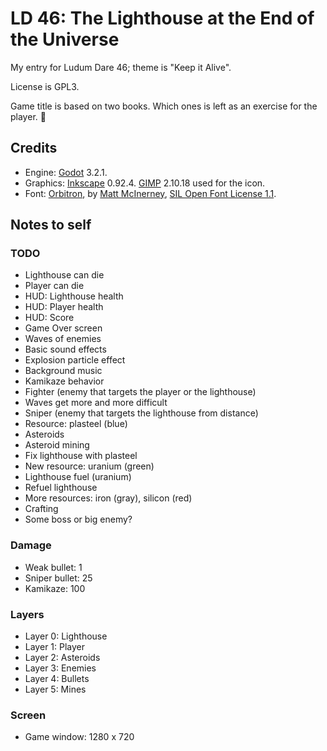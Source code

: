 # LD 46: The Lighthouse at the End of the Universe

My entry for Ludum Dare 46; theme is "Keep it Alive".

License is GPL3.

Game title is based on two books. Which ones is left as an exercise for the player. 🙂

## Credits

* Engine: [Godot](http://godotengine.org) 3.2.1.
* Graphics: [Inkscape](https://inkscape.org) 0.92.4.
  [GIMP](https://www.gimp.org) 2.10.18 used for the icon.
* Font: [Orbitron](https://www.theleagueofmoveabletype.com/orbitron), by [Matt
  McInerney](http://pixelspread.com), [SIL Open Font License
  1.1](orbitron-font-license.md).

## Notes to self

### TODO

* Lighthouse can die
* Player can die
* HUD: Lighthouse health
* HUD: Player health
* HUD: Score
* Game Over screen
* Waves of enemies
* Basic sound effects
* Explosion particle effect
* Background music
* Kamikaze behavior
* Fighter (enemy that targets the player or the lighthouse)
* Waves get more and more difficult
* Sniper (enemy that targets the lighthouse from distance)
* Resource: plasteel (blue)
* Asteroids
* Asteroid mining
* Fix lighthouse with plasteel
* New resource: uranium (green)
* Lighthouse fuel (uranium)
* Refuel lighthouse
* More resources: iron (gray), silicon (red)
* Crafting
* Some boss or big enemy?

### Damage

* Weak bullet: 1
* Sniper bullet: 25
* Kamikaze: 100

### Layers

* Layer 0: Lighthouse
* Layer 1: Player
* Layer 2: Asteroids
* Layer 3: Enemies
* Layer 4: Bullets
* Layer 5: Mines

### Screen

* Game window: 1280 x 720

